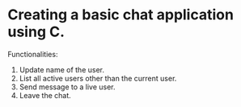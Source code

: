# Creating a basic chat application using C.

Functionalities:
1. Update name of the user.
2. List all active users other than the current user.
3. Send message to a live user.
4. Leave the chat.
